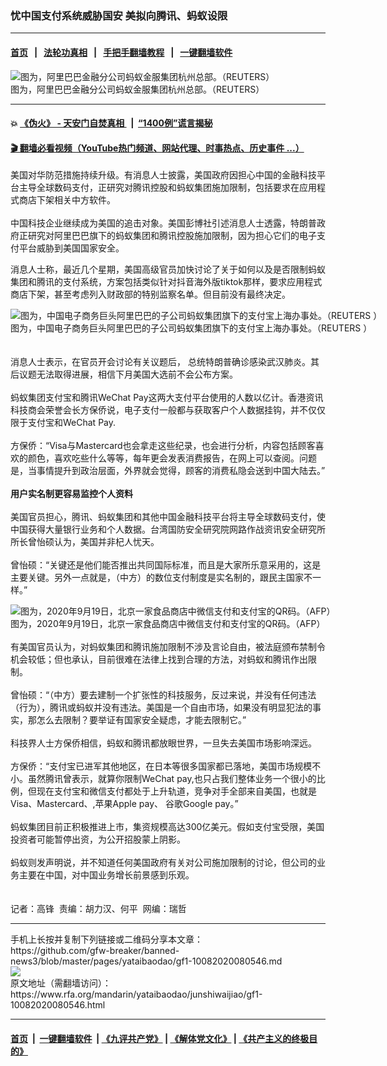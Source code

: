 ### 忧中国支付系统威胁国安   美拟向腾讯、蚂蚁设限
------------------------

#### [首页](https://github.com/gfw-breaker/banned-news3/blob/master/README.md) &nbsp;&nbsp;|&nbsp;&nbsp; [法轮功真相](https://github.com/begood0513/basic/blob/master/README.md)  &nbsp;&nbsp;|&nbsp;&nbsp; [手把手翻墙教程](https://github.com/gfw-breaker/guides/wiki)  &nbsp;&nbsp;|&nbsp;&nbsp; [一键翻墙软件](https://github.com/gfw-breaker/nogfw/blob/master/README.md)  



<div id="headerimg">
 <img alt="图为，阿里巴巴金融分公司蚂蚁金服集团杭州总部。（REUTERS）" src="https://www.rfa.org/mandarin/yataibaodao/junshiwaijiao/gf1-10082020080546.html/2020-10-01T230018Z_1140450721_RC2Z9J9BTKJW_RTRMADP_3_ANT-GROUP-IPO-BANKS.jpg/@@images/10ac8e5a-c1a7-4877-b7f5-10e824bddc54.jpeg" title="图为，阿里巴巴金融分公司蚂蚁金服集团杭州总部。（REUTERS）"/>
 <div id="headerimgcontents">
  <div id="headerimgcaption">
   <span>
    图为，阿里巴巴金融分公司蚂蚁金服集团杭州总部。（REUTERS）
   </span>
   <!-- zoomattribute -->
  </div>
  <!-- headerimgcaption -->
 </div>
 <!-- headerimagecontents -->
</div>

<hr/>


#### 💥 [《伪火》 - 天安门自焚真相 ](http://158.247.195.190:10000/videos/blog/weihuo.html)&nbsp; |&nbsp; [“1400例”谎言揭秘  ](http://158.247.195.190:10000/videos/blog/jiexi1400.html)

#### [ 🎬  翻墙必看视频（YouTube热门频道、网站代理、时事热点、历史事件 ...）](https://github.com/gfw-breaker/links/blob/master/banned.md)

<div id="storytext">
 <div>
  <div class="slot_header">
  </div>
 </div>
 <p>
 </p>
 <p>
  美国对华防范措施持续升级。有消息人士披露，美国政府因担心中国的金融科技平台主导全球数码支付，正研究对腾讯控股和蚂蚁集团施加限制，包括要求在应用程式商店下架相关中方软件。
  <br/>
  <br/>
  中国科技企业继续成为美国的追击对象。美国彭博社引述消息人士透露，特朗普政府正研究对阿里巴巴旗下的蚂蚁集团和腾讯控股施加限制，因为担心它们的电子支付平台威胁到美国国家安全。
 </p>
 <p>
 </p>
 <p>
 </p>
 <p>
  消息人士称，最近几个星期，美国高级官员加快讨论了关于如何以及是否限制蚂蚁集团和腾讯的支付系统，方案包括类似针对抖音海外版tiktok那样，要求应用程式商店下架，甚至考虑列入财政部的特别监察名单。但目前没有最终决定。
 </p>
 <p>
 </p>
 <p>
  <div class="image-inline captioned" style="width:1500px;">
   <div style="width:1500px;">
    <img alt="图为，中国电子商务巨头阿里巴巴的子公司蚂蚁集团旗下的支付宝上海办事处。（REUTERS ）" src="https://www.rfa.org/mandarin/yataibaodao/junshiwaijiao/gf1-10082020080546.html/2020-10-08T103712Z_1293723006_RC2AEJ9N1BKU_RTRMADP_3_ANT-GROUP-IPO-USA.jpg" title="图为，中国电子商务巨头阿里巴巴的子公司蚂蚁集团旗下的支付宝上海办事处。（REUTERS ）"/>
   </div>
   <div class="image-caption">
    <span style="width:1500px;">
     图为，中国电子商务巨头阿里巴巴的子公司蚂蚁集团旗下的支付宝上海办事处。（REUTERS ）
    </span>
    <span class="copyright">
    </span>
   </div>
  </div>
  <br/>
  <br/>
  消息人士表示，在官员开会讨论有关议题后， 总统特朗普确诊感染武汉肺炎。其后议题无法取得进展，相信下月美国大选前不会公布方案。
  <br/>
  <br/>
  蚂蚁集团支付宝和腾讯WeChat Pay这两大支付平台使用的人数以亿计。香港资讯科技商会荣誉会长方保侨说，电子支付一般都与获取客户个人数据挂钩，并不仅仅限于支付宝和WeChat Pay.
  <br/>
  <br/>
  方保侨：“Visa与Mastercard也会拿走这些纪录，也会进行分析，内容包括顾客喜欢的颜色，喜欢吃些什么等等，每年更会发表消费报告，在网上可以查阅。问题是，当事情提升到政治层面，外界就会觉得，顾客的消费私隐会送到中国大陆去。”
  <br/>
  <br/>
  <b>
   用户实名制更容易监控个人资料
  </b>
  <br/>
  <br/>
  美国官员担心，腾讯、蚂蚁集团和其他中国金融科技平台将主导全球数码支付，使中国获得大量银行业务和个人数据。台湾国防安全研究院网路作战资讯安全研究所所长曾怡硕认为，美国并非杞人忧天。
  <br/>
  <br/>
  曾怡硕：“关键还是他们能否推出共同国际标准，而且是大家所乐意采用的，这是主要关键。另外一点就是，（中方）的数位支付制度是实名制的，跟民主国家不一样。”
 </p>
 <p>
 </p>
 <p>
  <div class="image-inline captioned" style="width:1500px;">
   <div style="width:1500px;">
    <img alt="图为，2020年9月19日，北京一家食品商店中微信支付和支付宝的QR码。（AFP）" src="https://www.rfa.org/mandarin/yataibaodao/junshiwaijiao/gf1-10082020080546.html/000_8QA96L.jpg" title="图为，2020年9月19日，北京一家食品商店中微信支付和支付宝的QR码。（AFP）"/>
   </div>
   <div class="image-caption">
    <span style="width:1500px;">
     图为，2020年9月19日，北京一家食品商店中微信支付和支付宝的QR码。（AFP）
    </span>
    <span class="copyright">
    </span>
   </div>
  </div>
  <br/>
  有美国官员认为，对蚂蚁集团和腾讯施加限制不涉及言论自由，被法庭颁布禁制令机会较低；但也承认，目前很难在法律上找到合理的方法，对蚂蚁和腾讯作出限制。
  <br/>
  <br/>
  曾怡硕：“（中方）要去建制一个扩张性的科技服务，反过来说，并没有任何违法（行为），腾讯或蚂蚁并没有违法。美国是一个自由市场，如果没有明显犯法的事实，那怎么去限制？要举证有国家安全疑虑，才能去限制它。”
  <br/>
  <br/>
  科技界人士方保侨相信，蚂蚁和腾讯都放眼世界，一旦失去美国市场影响深远。
  <br/>
  <br/>
  方保侨：“支付宝已进军其他地区，在日本等很多国家都已落地，美国市场规模不小。虽然腾讯曾表示，就算你限制WeChat pay,也只占我们整体业务一个很小的比例，但现在支付宝和微信支付都处于上升轨道，竞争对手全部来自美国，也就是Visa、Mastercard、,苹果Apple pay、 谷歌Google pay。”
  <br/>
  <br/>
  蚂蚁集团目前正积极推进上市，集资规模高达300亿美元。假如支付宝受限，美国投资者可能暂停出资，为公开招股蒙上阴影。
  <br/>
  <br/>
  蚂蚁则发声明说，并不知道任何美国政府有关对公司施加限制的讨论，但公司的业务主要在中国，对中国业务增长前景感到乐观。
  <br/>
  <br/>
  <br/>
  记者：高锋  责编：胡力汉、何平  网编：瑞哲
 </p>
</div>

<hr/>
手机上长按并复制下列链接或二维码分享本文章：<br/>
https://github.com/gfw-breaker/banned-news3/blob/master/pages/yataibaodao/gf1-10082020080546.md <br/>
<a href='https://github.com/gfw-breaker/banned-news3/blob/master/pages/yataibaodao/gf1-10082020080546.md'><img src='https://github.com/gfw-breaker/banned-news3/blob/master/pages/yataibaodao/gf1-10082020080546.md.png'/></a> <br/>
原文地址（需翻墙访问）：https://www.rfa.org/mandarin/yataibaodao/junshiwaijiao/gf1-10082020080546.html


------------------------
#### [首页](https://github.com/gfw-breaker/banned-news3/blob/master/README.md) &nbsp;|&nbsp; [一键翻墙软件](https://github.com/gfw-breaker/nogfw/blob/master/README.md) &nbsp;| [《九评共产党》](https://github.com/gfw-breaker/9ping.md/blob/master/README.md#九评之一评共产党是什么) | [《解体党文化》](https://github.com/gfw-breaker/jtdwh.md/blob/master/README.md) | [《共产主义的终极目的》](https://github.com/gfw-breaker/gczydzjmd.md/blob/master/README.md)


<img src='http://gfw-breaker.win/banned-news3/pages/yataibaodao/gf1-10082020080546.md' width='0px' height='0px'/>